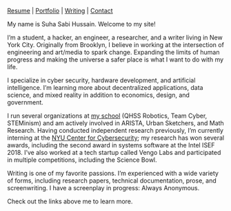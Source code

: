 [Resume](https://bit.ly/2HcTNym) | [Portfolio](http://sshussain.me/portfolio) | [Writing](http://sshussain.me/writing) | [Contact](http://sshussain.me/contact)

My name is Suha Sabi Hussain. Welcome to my site!

I’m a student, a hacker, an engineer, a researcher, and a writer living in New York City. Originally from Brooklyn, I believe in working at the intersection of engineering and art/media to spark change. Expanding the limits of human progress and making the universe a safer place is what I want to do with my life.

I specialize in cyber security, hardware development, and artificial intelligence. I’m learning more about decentralized applications, data science, and mixed reality in addition to economics, design, and government.

I run several organizations at [my school](http://www.qhss.org/) (QHSS Robotics, Team Cyber, STEMinism) and am actively involved in ARISTA, Urban Sketchers, and Math Research. Having conducted independent research previously, I’m currently interning at the [NYU Center for Cybersecurity](http://cyber.nyu.edu/); my research has won several awards, including the second award in systems software at the Intel ISEF 2018. I’ve also worked at a tech startup called Vengo Labs and participated in multiple competitions, including the Science Bowl.

Writing is one of my favorite passions. I’m experienced with a wide variety of forms, including research papers, technical documentation, prose, and screenwriting. I have a screenplay in progress: Always Anonymous.

Check out the links above me to learn more.
